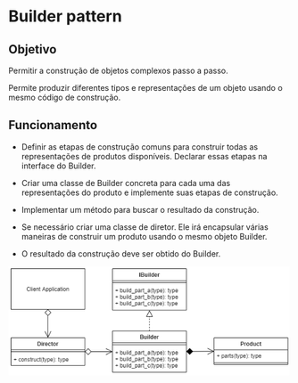 # Builder pattern

## Objetivo
Permitir a construção de objetos complexos passo a passo.

Permite produzir diferentes tipos e representações de um objeto usando o mesmo código de construção.

## Funcionamento
- Definir as etapas de construção comuns para construir todas as representações de produtos disponíveis. Declarar essas etapas na interface do Builder.

- Criar uma classe de Builder concreta para cada uma das representações do produto e implemente suas etapas de construção.

- Implementar um método para buscar o resultado da construção.

- Se necessário criar uma classe de diretor. Ele irá encapsular várias maneiras de construir um produto usando o mesmo objeto Builder.

- O resultado da construção deve ser obtido do Builder.

![Builder UML](../../Imgs/builder_pattern.png "Builder UML")
